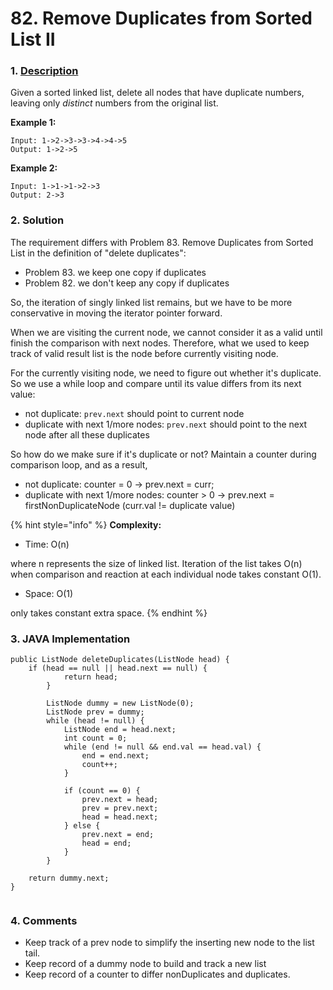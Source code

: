 # 82. Remove Duplicates from Sorted List II

### 1. [Description](https://leetcode.com/problems/remove-duplicates-from-sorted-list-ii/)

Given a sorted linked list, delete all nodes that have duplicate numbers, leaving only _distinct_ numbers from the original list.

**Example 1:**

```text
Input: 1->2->3->3->4->4->5
Output: 1->2->5
```

**Example 2:**

```text
Input: 1->1->1->2->3
Output: 2->3
```

### 

### 2. Solution

The requirement differs with Problem 83. Remove Duplicates from Sorted List in the definition of "delete duplicates":

* Problem 83. we keep one copy if duplicates
* Problem 82. we don't keep any copy if duplicates

So, the iteration of singly linked list remains, but we have to be more conservative in moving the iterator pointer forward. 

When we are visiting the current node, we cannot consider it as a valid until finish the comparison with next nodes. Therefore, what we used to keep track of valid result list is the node before currently visiting node. 

For the currently visiting node, we need to figure out whether it's duplicate. So we use a while loop and compare until its value differs from its next value:

* not duplicate: `prev.next` should point to current node
* duplicate with next 1/more nodes: `prev.next` should point to the next node after all these duplicates

So how do we make sure if it's duplicate or not? Maintain a counter during comparison loop, and as a result,

* not duplicate: counter = 0 -&gt; prev.next = curr;
* duplicate with next 1/more nodes: counter &gt; 0 -&gt; prev.next = firstNonDuplicateNode \(curr.val != duplicate value\)

{% hint style="info" %}
**Complexity:**

* Time: O\(n\)  

where n represents the size of linked list. Iteration of the list takes O\(n\) when comparison and reaction at each individual node takes constant O\(1\).

* Space: O\(1\) 

only takes constant extra space.
{% endhint %}



### 3. JAVA Implementation

```text
public ListNode deleteDuplicates(ListNode head) {
    if (head == null || head.next == null) {
            return head;
        }
        
        ListNode dummy = new ListNode(0);
        ListNode prev = dummy;
        while (head != null) {
            ListNode end = head.next;
            int count = 0;
            while (end != null && end.val == head.val) {
                end = end.next;
                count++;
            }
            
            if (count == 0) {
                prev.next = head;
                prev = prev.next;
                head = head.next;
            } else {
                prev.next = end;
                head = end;
            }
        }
        
    return dummy.next;    
}
 
```



### 4. Comments

* Keep track of a prev node to simplify the inserting new node to the list tail.
* Keep record of a dummy node to build and track a new list
* Keep record of a counter to differ nonDuplicates and duplicates.

